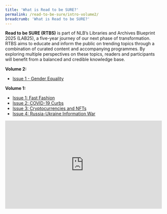 ```yaml
---
title: 'What is Read to be SURE?'
permalink: /read-to-be-sure/intro-volume2/
breadcrumb: 'What is Read to be SURE?'
---
```


**Read to be SURE (RTBS)** is part of NLB’s Libraries and Archives Blueprint 2025 (LAB25), a five-year journey of our next phase of transformation. RTBS aims to educate and inform the public on trending topics through a combination of curated content and accompanying programmes. By exploring multiple perspectives on these topics, readers and participants will benefit from a balanced and credible knowledge base.

**Volume 2:**

- [Issue 1 - Gender Equality](/read-to-be-sure-volume-2/issue1-gender-equality/)

**Volume 1:**

- [Issue 1: Fast Fashion](/read-to-be-sure/issue1-introduction/)
- [Issue 2: COVID-19 Curbs](/read-to-be-sure/issue2-overview/)
- [Issue 3: Cryptocurrencies and NFTs](/read-to-be-sure/issue3-overview/)
- [Issue 4: Russia-Ukraine Information War](/read-to-be-sure/issue4-ukraine/)



<style>.embed-container { position: relative; padding-bottom: 56.25%; height: 0; overflow: hidden; max-width: 100%; } .embed-container iframe, .embed-container object, .embed-container embed { position: absolute; top: 0; left: 0; width: 100%; height: 100%; }</style><div class='embed-container'>
<iframe width="560" height="315" src="https://www.youtube.com/embed/erOZVTrw5Zc" title="YouTube video player" frameborder="0" allow="accelerometer; autoplay; clipboard-write; encrypted-media; gyroscope; picture-in-picture" allowfullscreen></iframe>


